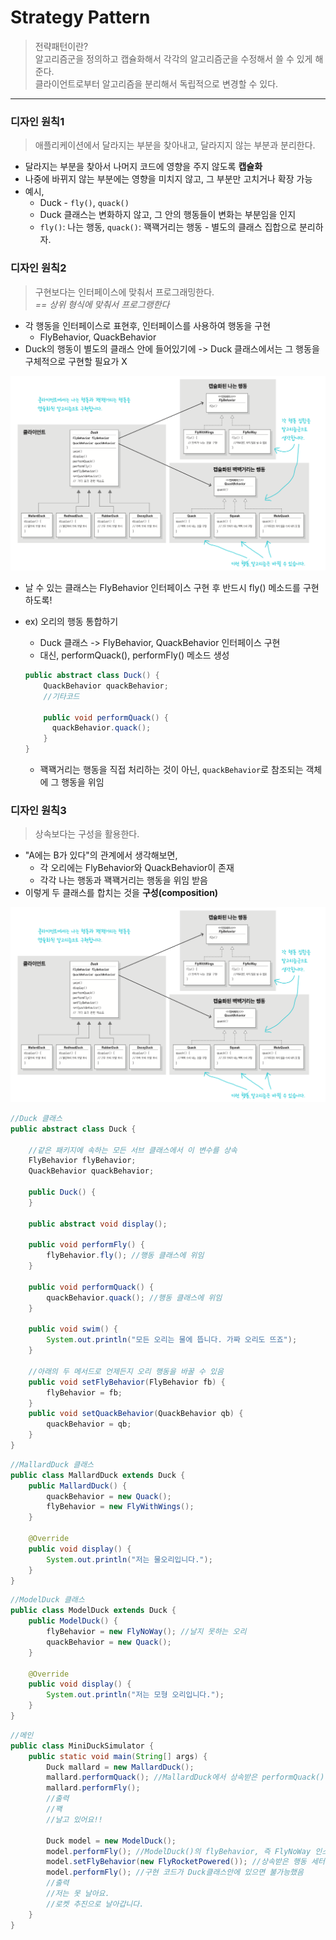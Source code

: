 # Strategy Pattern
> 전략패턴이란?<br>
> 알고리즘군을 정의하고 캡슐화해서 각각의 알고리즘군을 수정해서 쓸 수 있게 해준다.<br>
> 클라이언트로부터 알고리즘을 분리해서 독립적으로 변경할 수 있다.
 ___
### 디자인 원칙1
> 애플리케이션에서 달라지는 부분을 찾아내고, 달라지지 않는 부분과 분리한다.
- 달라지는 부분을 찾아서 나머지 코드에 영향을 주지 않도록 **캡슐화**
- 나중에 바뀌지 않는 부분에는 영향을 미치지 않고, 그 부분만 고치거나 확장 가능
- 예시,
    * Duck - `fly()`, `quack()`
    * Duck 클래스는 변화하지 않고, 그 안의 행동들이 변화는 부분임을 인지
    * `fly()`: 나는 행동, `quack()`: 꽥꽥거리는 행동 - 별도의 클래스 집합으로 분리하자.

### 디자인 원칙2
> 구현보다는 인터페이스에 맞춰서 프로그래밍한다.<br>
*== 상위 형식에 맞춰서 프로그랭한다*
- 각 행동을 인터페이스로 표현후, 인터페이스를 사용하여 행동을 구현
    * FlyBehavior, QuackBehavior
- Duck의 행동이 별도의 클래스 안에 들어있기에 -> Duck 클래스에서는 그 행동을 구체적으로 구현할 필요가 X

![img.png](./src/image2.png)
- 날 수 있는 클래스는 FlyBehavior 인터페이스 구현 후 반드시 fly() 메소드를 구현하도록!

- ex) 오리의 행동 통합하기
    * Duck 클래스 -> FlyBehavior, QuackBehavior 인터페이스 구현
    * 대신, performQuack(), performFly() 메소드 생성
  ``` java
  public abstract class Duck() {
      QuackBehavior quackBehavior;
      //기타코드
  
      public void performQuack() {
        quackBehavior.quack();
      }
  }
  ```
    * 꽥꽥거리는 행동을 직접 처리하는 것이 아닌, `quackBehavior`로 참조되는 객체에 그 행동을 위임

### 디자인 원칙3
> 상속보다는 구성을 활용한다.
- "A에는 B가 있다"의 관계에서 생각해보면,
    * 각 오리에는 FlyBehavior와 QuackBehavior이 존재
    * 각각 나는 행동과 꽥꽥거리는 행동을 위임 받음
- 이렇게 두 클래스를 합치는 것을 **구성(composition)**

![img.png](./src/image2.png)

``` java
//Duck 클래스
public abstract class Duck {

    //같은 패키지에 속하는 모든 서브 클래스에서 이 변수를 상속
    FlyBehavior flyBehavior;
    QuackBehavior quackBehavior;

    public Duck() {
    }

    public abstract void display();

    public void performFly() {
        flyBehavior.fly(); //행동 클래스에 위임
    }

    public void performQuack() {
        quackBehavior.quack(); //행동 클래스에 위임
    }

    public void swim() {
        System.out.println("모든 오리는 물에 뜹니다. 가짜 오리도 뜨죠");
    }

    //아래의 두 메서드로 언제든지 오리 행동을 바꿀 수 있음
    public void setFlyBehavior(FlyBehavior fb) {
        flyBehavior = fb;
    }
    public void setQuackBehavior(QuackBehavior qb) {
        quackBehavior = qb;
    }
}
```
``` java
//MallardDuck 클래스
public class MallardDuck extends Duck {
    public MallardDuck() {
        quackBehavior = new Quack();
        flyBehavior = new FlyWithWings();
    }

    @Override
    public void display() {
        System.out.println("저는 물오리입니다.");
    }
}
```
``` java
//ModelDuck 클래스
public class ModelDuck extends Duck {
    public ModelDuck() {
        flyBehavior = new FlyNoWay(); //날지 못하는 오리
        quackBehavior = new Quack();
    }

    @Override
    public void display() {
        System.out.println("저는 모형 오리입니다.");
    }
}
```
``` java
//메인
public class MiniDuckSimulator {
    public static void main(String[] args) {
        Duck mallard = new MallardDuck();
        mallard.performQuack(); //MallardDuck에서 상속받은 performQuack() 메서드 호출 -> quackBehavior 레퍼런스의 quack() 메서드 호출
        mallard.performFly();
        //출력
        //꽥
        //날고 있어요!!

        Duck model = new ModelDuck();
        model.performFly(); //ModelDuck()의 flyBehavior, 즉 FlyNoWay 인스턴스의 fly() 메서드가 호출(== 저는 못 날아요.)
        model.setFlyBehavior(new FlyRocketPowered()); //상속받은 행동 세터 메소드가 호출 -> 로켓 추진력으로 날게 된 오리
        model.performFly(); //구현 코드가 Duck클래스안에 있으면 불가능했음
        //출력
        //저는 못 날아요.
        //로켓 추진으로 날아갑니다.
    }
}
```

